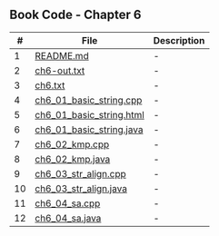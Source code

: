 ## Book Code - Chapter 6

| #   | File                                                 | Description |
| --- | ---------------------------------------------------- | ----------- |
| 1   | [README.md](README.md)                               | -           |
| 2   | [ch6-out.txt](ch6-out.txt)                           | -           |
| 3   | [ch6.txt](ch6.txt)                                   | -           |
| 4   | [ch6_01_basic_string.cpp](ch6_01_basic_string.cpp)   | -           |
| 5   | [ch6_01_basic_string.html](ch6_01_basic_string.html) | -           |
| 6   | [ch6_01_basic_string.java](ch6_01_basic_string.java) | -           |
| 7   | [ch6_02_kmp.cpp](ch6_02_kmp.cpp)                     | -           |
| 8   | [ch6_02_kmp.java](ch6_02_kmp.java)                   | -           |
| 9   | [ch6_03_str_align.cpp](ch6_03_str_align.cpp)         | -           |
| 10  | [ch6_03_str_align.java](ch6_03_str_align.java)       | -           |
| 11  | [ch6_04_sa.cpp](ch6_04_sa.cpp)                       | -           |
| 12  | [ch6_04_sa.java](ch6_04_sa.java)                     | -           |
